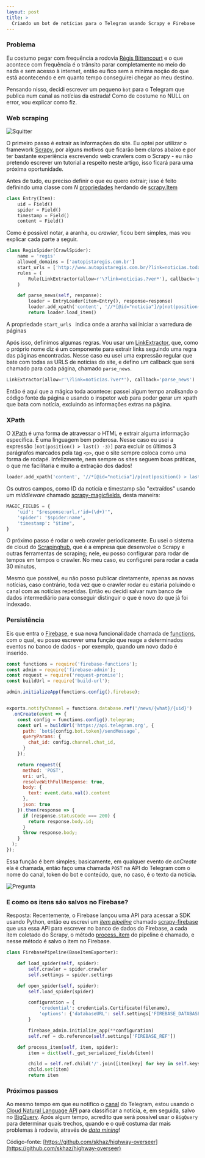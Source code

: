 ```yaml
---
layout: post
title: >
  Criando um bot de notícias para o Telegram usando Scrapy e Firebase
---
```


### Problema

Eu costumo pegar com frequência a rodovia [Régis Bittencourt](http://www.autopistaregis.com.br/) e o que acontece com frequência é o trânsito parar completamente no meio do nada e sem acesso à internet, então eu fico sem a mínima noção do que está acontecendo e em quanto tempo conseguirei chegar ao meu destino.

Pensando nisso, decidi escrever um pequeno `bot` para o Telegram que publica num canal as notícias da estrada! Como de costume no NULL on error, vou explicar como fiz.

### Web scraping

![Squitter](/public/2017-07-10-criando-um-bot-de-noticias-para-o-telegram-usando-scrapy-e-firebase/squitter.jpg)

O primeiro passo é extrair as informações do site. Eu optei por utilizar o framework [Scrapy](https://scrapy.org/), por alguns motivos que ficarão bem claros abaixo e por ter bastante experiência escrevendo web crawlers com o Scrapy - eu não pretendo escrever um tutorial a respeito neste artigo, isso ficará para uma próxima oportunidade.

Antes de tudo, eu preciso definir o que eu quero extrair; isso é feito definindo uma classe com _N_ [propriedades](https://doc.scrapy.org/en/latest/topics/items.html#scrapy.item.Field) herdando de [scrapy.Item](https://doc.scrapy.org/en/latest/topics/items.html)

```python
class Entry(Item):
    uid = Field()
    spider = Field()
    timestamp = Field()
    content = Field()
```

Como é possível notar, a aranha, ou _crawler_, ficou bem simples, mas vou explicar cada parte a seguir.

```python
class RegisSpider(CrawlSpider):
    name = 'regis'
    allowed_domains = ['autopistaregis.com.br']
    start_urls = ['http://www.autopistaregis.com.br/?link=noticias.todas']
    rules = (
        Rule(LinkExtractor(allow=r'\?link=noticias.?ver*'), callback='parse_news'),
    )

    def parse_news(self, response):
        loader = EntryLoader(item=Entry(), response=response)
        loader.add_xpath('content', '//*[@id="noticia"]/p[not(position() > last() -3)]//text()')
        return loader.load_item()
```

A propriedade `start_urls ` indica onde a aranha vai iniciar a varredura de páginas

Após isso, definimos algumas regras. Vou usar um [LinkExtractor](https://doc.scrapy.org/en/latest/topics/link-extractors.html), que, como o próprio nome diz é um componente para extrair links seguindo uma regra das páginas encontradas. Nesse caso eu usei uma expressão regular que bate com todas as URLS de notícias do site, e defino um callback que será chamado para cada página, chamado `parse_news`.

```python
LinkExtractor(allow=r'\?link=noticias.?ver*'), callback='parse_news')
```

Então é aqui que a mágica toda acontece: passei algum tempo analisando o código fonte da página e usando o inspetor web para poder gerar um xpath que bata com notícia, excluindo as informações extras na página.

### XPath

O [XPath](https://www.w3schools.com/xml/xml_xpath.asp) é uma forma de atravessar o HTML e extrair alguma informação específica. É uma linguagem bem poderosa. Nesse caso eu usei a expressão `[not(position() > last() -3)]` para excluir os últimos 3 parágrafos marcados pela tag `<p>`, que o site sempre coloca como uma forma de rodapé. Infelizmente, nem sempre os sites seguem boas práticas, o que me facilitaria e muito a extração dos dados!

```python
loader.add_xpath('content', '//*[@id="noticia"]/p[not(position() > last() -3)]//text()')
```

Os outros campos, como ID da noticía e timestamp são "extraídos" usando um _middleware_ chamado [scrapy-magicfields](https://github.com/scrapy-plugins/scrapy-magicfields), desta maneira:

```python
MAGIC_FIELDS = {
    'uid': "$response:url,r'id=(\d+)'",
    'spider': '$spider:name',
    'timestamp': "$time",
}
```

O próximo passo é rodar o web crawler periodicamente. Eu usei o sistema de cloud do [Scrapinghub](https://scrapinghub.com/), que é a empresa que desenvolve o Scrapy e outras ferramentas de scraping; nele, eu posso configurar para rodar de tempos em tempos o crawler. No meu caso, eu configurei para rodar a cada 30 minutos,

Mesmo que possível, eu não posso publicar diretamente, apenas as novas notícias, caso contrário, toda vez que o crawler rodar eu estaria poluindo o canal com as notícias repetidas. Então eu decidi salvar num banco de dados intermediário para conseguir distinguir o que é novo do que já foi indexado.

### Persistência

Eis que entra o [Firebase](https://firebase.google.com/), e sua nova funcionalidade chamada de [functions](https://firebase.google.com/docs/functions), com o qual, eu posso escrever uma função que reage a determinados eventos no banco de dados - por exemplo, quando um novo dado é inserido.


```javascript
const functions = require('firebase-functions');
const admin = require('firebase-admin');
const request = require('request-promise');
const buildUrl = require('build-url');

admin.initializeApp(functions.config().firebase);


exports.notifyChannel = functions.database.ref('/news/{what}/{uid}')
  .onCreate(event => {
    const config = functions.config().telegram;
    const url = buildUrl('https://api.telegram.org', {
      path: `bot${config.bot.token}/sendMessage`,
      queryParams: {
        chat_id: config.channel.chat_id,
      }
    });

    return request({
      method: 'POST',
      uri: url,
      resolveWithFullResponse: true,
      body: {
        text: event.data.val().content
      },
      json: true
    }).then(response => {
      if (response.statusCode === 200) {
        return response.body.id;
      }
      throw response.body;
    }
  );
});
```

Essa função é bem simples; basicamente, em qualquer evento de _onCreate_ ela é chamada, então faço uma chamada `POST` na API do Telegram com o nome do canal, token do bot e conteúdo, que, no caso, é o texto da notícia.

![Pregunta](/public/2017-07-10-criando-um-bot-de-noticias-para-o-telegram-usando-scrapy-e-firebase/pregunta.jpg)

### E como os itens são salvos no Firebase?

Resposta: Recentemente, o Firebase lançou uma API para acessar a SDK usando Python, então eu escrevi um [_item pipeline_](https://doc.scrapy.org/en/latest/topics/item-pipeline.html) chamado [scrapy-firebase](https://github.com/skhaz/scrapy-firebase) que usa essa API para escrever no banco de dados do Firebase, a cada item coletado do Scrapy, o método [process_item](https://github.com/skhaz/scrapy-firebase/blob/master/scrapy_firebase.py#L35) do pipeline é chamado, e nesse método é salvo o item no Firebase.

```python
class FirebasePipeline(BaseItemExporter):

    def load_spider(self, spider):
        self.crawler = spider.crawler
        self.settings = spider.settings

    def open_spider(self, spider):
        self.load_spider(spider)

        configuration = {
            'credential': credentials.Certificate(filename),
            'options': {'databaseURL': self.settings['FIREBASE_DATABASE']}
        }

        firebase_admin.initialize_app(**configuration)
        self.ref = db.reference(self.settings['FIREBASE_REF'])

    def process_item(self, item, spider):
        item = dict(self._get_serialized_fields(item))

        child = self.ref.child('/'.join([item[key] for key in self.keys]))
        child.set(item)
        return item
```

### Próximos passos

Ao mesmo tempo em que eu notifico o [canal](https://t.me/RegisBittencourt) do Telegram, estou usando o [Cloud Natural Language API](https://cloud.google.com/natural-language/) para classificar a notícia, e, em seguida, salvo no [BigQuery](https://bigquery.cloud.google.com/). Após algum tempo, acredito que será possível usar o `BigQuery` para determinar quais trechos, quando e o quê costuma dar mais problemas à rodovia, através de [_data mining_](https://en.wikipedia.org/wiki/Data_mining)!

Código-fonte: [https://github.com/skhaz/highway-overseer](https://github.com/skhaz/highway-overseer)

